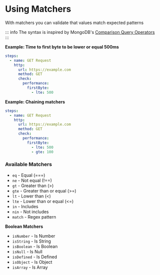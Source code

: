 # Using Matchers

With matchers you can validate that values match expected patterns

::: info
The syntax is inspired by MongoDB's [Comparison Query Operators](https://www.mongodb.com/docs/manual/reference/operator/query-comparison/)
:::

**Example: Time to first byte to be lower or equal 500ms**

```yaml
steps:
  - name: GET Request
    http:
      url: https://example.com
      method: GET
      check:
        performance:
          firstByte:
            - lte: 500
```

**Example: Chaining matchers**

```yaml
steps:
  - name: GET Request
    http:
      url: https://example.com
      method: GET
      check:
        performance:
          firstByte:
            - lte: 500
            - gte: 100
```

### Available Matchers

- `eq` - Equal (===)
- `ne` - Not equal (!==)
- `gt` - Greater than (>)
- `gte` - Greater than or equal (>=)
- `lt` - Lower than (<)
- `lte` - Lower than or equal (<=)
- `in` - Includes
- `nin` - Not includes
- `match` - Regex pattern

**Boolean Matchers**

- `isNumber` - Is Number
- `isString` - Is String
- `isBoolean` - Is Boolean
- `isNull` - Is Null
- `isDefined` - Is Defined
- `isObject` - Is Object
- `isArray` - Is Array
